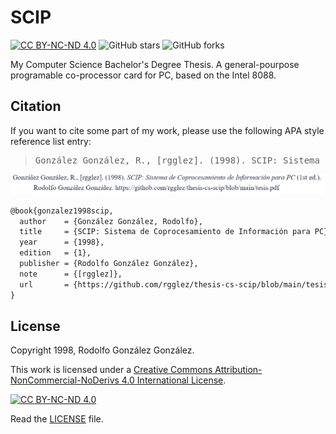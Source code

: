 # SCIP

[![CC BY-NC-ND 4.0][cc-by-nc-nd-shield]][cc-by-nc-nd]
![GitHub stars](https://img.shields.io/github/stars/rgglez/cs-my-thesis-scip?style=social)
![GitHub forks](https://img.shields.io/github/forks/rgglez/cs-my-thesis-scip?style=social)

My Computer Science Bachelor's Degree Thesis. A general-pourpose programable co-processor card for PC, based on the Intel 8088.

## Citation

If you want to cite some part of my work, please use the following APA style reference list entry:

<blockquote><pre>
González González, R., [rgglez]. (1998). SCIP: Sistema de Coprocesamiento de Información para PC (1st ed.). Rodolfo González González. https://github.com/rgglez/thesis-cs-scip/blob/main/tesis.pdf
</pre></blockquote>

![Citation](citation.jpg)

```latex
@book{gonzalez1998scip,
  author    = {González González, Rodolfo},
  title     = {SCIP: Sistema de Coprocesamiento de Información para PC},
  year      = {1998},
  edition   = {1},
  publisher = {Rodolfo González González},
  note      = {[rgglez]},
  url       = {https://github.com/rgglez/thesis-cs-scip/blob/main/tesis.pdf}
}
```

## License

Copyright 1998, Rodolfo González González.

This work is licensed under a
[Creative Commons Attribution-NonCommercial-NoDerivs 4.0 International License][cc-by-nc-nd].

[![CC BY-NC-ND 4.0][cc-by-nc-nd-image]][cc-by-nc-nd]

[cc-by-nc-nd]: http://creativecommons.org/licenses/by-nc-nd/4.0/
[cc-by-nc-nd-image]: https://licensebuttons.net/l/by-nc-nd/4.0/88x31.png
[cc-by-nc-nd-shield]: https://img.shields.io/badge/License-CC%20BY--NC--ND%204.0-lightgrey.svg

Read the [LICENSE](LICENSE.txt) file.
